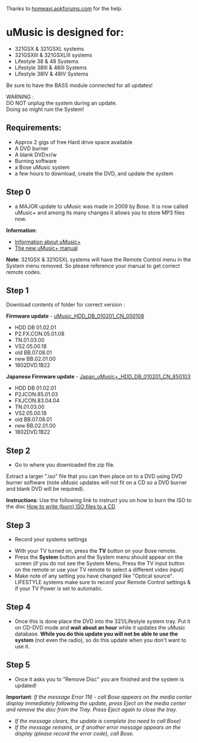 Thanks to <a href="http://homeavi.aokforums.com/">homeavi.aokforums.com</a> for the help.

# uMusic is designed for:
- 321GSX & 321GSXL systems
- 321GSXIII & 321GSXLIII systems
- Lifestyle 38 & 48 Systems
- Lifestyle 38III & 48III Systems
- Lifestyle 38IV & 48IV Systems

Be sure to have the BASS module connected for all updates!</br>

WARNING :</br>
DO NOT unplug the system during an update.</br>
Doing so might ruin the System!</br>

## Requirements:
* Approx 2 gigs of free Hard drive space available
* A DVD burner
* A blank DVD±r/w
* Burning software
* a Bose uMusic system
* a few hours to download, create the DVD, and update the system

## Step 0
- a MAJOR update to uMusic was made in 2009 by Bose. It is now called uMusic+ and among its many changes it allows you to store MP3 files now.

<b>Information</b>:
* <a href="https://github.com/bosefirmware/cd-updates/raw/master/dvd-systems/uMusic-updates/uMusic%2B.pdf">Information about uMusic+</a>
* <a href="https://github.com/bosefirmware/cd-updates/raw/master/dvd-systems/uMusic-updates/uMusic%2B_guide_engvo.pdf">The new uMusic+ manual</a>

<b>Note</b>: 321GSX & 321GSXL systems will have the Remote Control menu in the System menu removed. So please reference your manual to get correct remote codes.

## Step 1

Download contents of folder for correct version :

<b>Firmware update</b> - <a href="https://github.com/bosefirmware/cd-updates/tree/master/dvd-systems/uMusic-updates/uMusic+_HDD_DB_010201_CN_050108">uMusic_HDD_DB_010201_CN_050108</a>  
- HDD DB 01.02.01
- P2.FX.CON.05.01.08
- TN.01.03.00
- VS2.05.00.18
- old BB.07.08.01
- new BB.02.01.00
- 1802DVD.1B22

<b>Japanese Firmware update</b> - <a href="https://github.com/bosefirmware/cd-updates/tree/master/dvd-systems/uMusic-updates/Japan_uMusic%2B_HDD_DB_010201_CN_850103">Japan_uMusic+_HDD_DB_010201_CN_850103</a>
- HDD DB 01.02.01
- P2JCON.85.01.03
- FXJCON.83.04.04
- TN.01.03.00
- VS2.05.00.18
- old BB.07.08.01
- new BB.02.01.00
- 1802DVD.1B22

## Step 2
- Go to where you downloaded the zip file. 

Extract a larger ".iso" file that you can then place on to a DVD using DVD burner software (note uMusic updates will not fit on a CD so a DVD burner and blank DVD will be required).

<b>Instructions</b>: Use the following link to instruct you on how to burn the ISO to the disc <a href="https://www.petri.com/how_to_write_iso_files_to_cd">How to write (burn) ISO files to a CD</a>

## Step 3
- Record your systems settings
* With your TV turned on, press the <b>TV</b> button on your Bose remote.
* Press the <b>System</b> button and the System menu should appear on the screen (if you do not see the System Menu, Press the TV input button on the remote or use your TV remote to select a different video input)
* Make note of any setting you have changed like "Optical source". LIFESTYLE systems make sure to record your Remote Control settings & if your TV Power is set to automatic.

## Step 4
- Once this is done place the DVD into the 321/Lifestyle system tray. Put it on CD-DVD mode and <b>wait about an hour</b> while it updates the uMusic database. <b>While you do this update you will not be able to use the system</b> (not even the radio), so do this update when you don't want to use it.

## Step 5
- Once it asks you to "Remove Disc" you are finished and the system is updated!

<b>Important</b>: _If the message Error 116 - call Bose appears on the media center display immediately following the update, press Eject on the media center and remove the disc from the Tray. Press Eject again to close the tray._</br>
* _If the message clears, the update is complete (no need to call Bose)_</br>
* _If the message remains, or if another error message appears on the display (please record the error code), call Bose._
